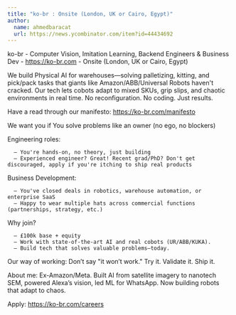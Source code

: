 ```yaml
---
title: "ko-br : Onsite (London, UK or Cairo, Egypt)"
author:
  name: ahmedbaracat
  url: https://news.ycombinator.com/item?id=44434692
---
```

ko-br - Computer Vision, Imitation Learning, Backend Engineers &amp; Business Dev - <a href="https:&#x2F;&#x2F;ko-br.com" rel="nofollow">https:&#x2F;&#x2F;ko-br.com</a> - Onsite (London, UK or Cairo, Egypt)

We build Physical AI for warehouses—solving palletizing, kitting, and pick&#x2F;pack tasks that giants like Amazon&#x2F;ABB&#x2F;Universal Robots haven&#x27;t cracked. Our tech lets cobots adapt to mixed SKUs, grip slips, and chaotic environments in real time. No reconfiguration. No coding. Just results.

Have a read through our manifesto:
<a href="https:&#x2F;&#x2F;ko-br.com&#x2F;manifesto" rel="nofollow">https:&#x2F;&#x2F;ko-br.com&#x2F;manifesto</a>

We want you if You solve problems like an owner (no ego, no blockers)

Engineering roles:

<pre><code>  — You&#x27;re hands-on, no theory, just building
  — Experienced engineer? Great! Recent grad&#x2F;PhD? Don&#x27;t get discouraged, apply if you&#x27;re itching to ship real products
</code></pre>
Business Development:

<pre><code>  — You&#x27;ve closed deals in robotics, warehouse automation, or enterprise SaaS
  — Happy to wear multiple hats across commercial functions (partnerships, strategy, etc.)
</code></pre>
Why join?

<pre><code>  — £100k base + equity
  — Work with state-of-the-art AI and real cobots (UR&#x2F;ABB&#x2F;KUKA).
  — Build tech that solves valuable problems—today.
</code></pre>
Our way of working: Don’t say &quot;it won’t work.&quot; Try it. Validate it. Ship it.

About me: Ex-Amazon&#x2F;Meta. Built AI from satellite imagery to nanotech SEM, powered Alexa’s vision, led ML for WhatsApp. Now building robots that adapt to chaos.

Apply: <a href="https:&#x2F;&#x2F;ko-br.com&#x2F;careers" rel="nofollow">https:&#x2F;&#x2F;ko-br.com&#x2F;careers</a>
<JobApplication />
